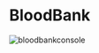 # BloodBank
![bloodbankconsole](https://user-images.githubusercontent.com/58739068/193332883-42ee4fbf-d4e8-45eb-8ca7-3c76c2397eaf.gif)

